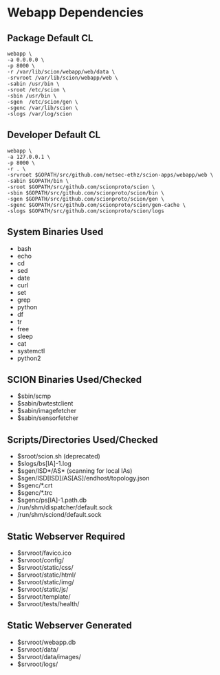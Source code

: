 # Webapp Dependencies

## Package Default CL
```shell
webapp \
-a 0.0.0.0 \
-p 8000 \
-r /var/lib/scion/webapp/web/data \
-srvroot /var/lib/scion/webapp/web \
-sabin /usr/bin \
-sroot /etc/scion \
-sbin /usr/bin \
-sgen  /etc/scion/gen \
-sgenc /var/lib/scion \
-slogs /var/log/scion
```

## Developer Default CL
```shell
webapp \
-a 127.0.0.1 \
-p 8000 \
-r . \
-srvroot $GOPATH/src/github.com/netsec-ethz/scion-apps/webapp/web \
-sabin $GOPATH/bin \
-sroot $GOPATH/src/github.com/scionproto/scion \
-sbin $GOPATH/src/github.com/scionproto/scion/bin \
-sgen $GOPATH/src/github.com/scionproto/scion/gen \
-sgenc $GOPATH/src/github.com/scionproto/scion/gen-cache \
-slogs $GOPATH/src/github.com/scionproto/scion/logs
```

## System Binaries Used
- bash
- echo
- cd
- sed
- date
- curl
- set
- grep
- python
- df
- tr
- free
- sleep
- cat
- systemctl
- python2

## SCION Binaries Used/Checked
- $sbin/scmp
- $sabin/bwtestclient
- $sabin/imagefetcher
- $sabin/sensorfetcher

## Scripts/Directories Used/Checked
- $sroot/scion.sh (deprecated)
- $slogs/bs[IA]-1.log
- $sgen/ISD*/AS* (scanning for local IAs)
- $sgen/ISD[ISD]/AS[AS]/endhost/topology.json
- $sgenc/*.crt
- $sgenc/*.trc
- $sgenc/ps[IA]-1.path.db
- /run/shm/dispatcher/default.sock
- /run/shm/sciond/default.sock

## Static Webserver Required
- $srvroot/favico.ico
- $srvroot/config/
- $srvroot/static/css/
- $srvroot/static/html/
- $srvroot/static/img/
- $srvroot/static/js/
- $srvroot/template/
- $srvroot/tests/health/

## Static Webserver Generated
- $srvroot/webapp.db
- $srvroot/data/
- $srvroot/data/images/
- $srvroot/logs/




